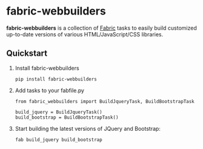 fabric-webbuilders
==================

**fabric-webbuilders** is a collection of [Fabric](http://www.fabfile.org/) tasks to easily build
customized up-to-date versions of various HTML/JavaScript/CSS libraries.

Quickstart
----------

1. Install fabric-webbuilders

   ```
   pip install fabric-webbuilders
   ```

2. Add tasks to your fabfile.py

   ```
   from fabric_webbuilders import BuildJqueryTask, BuildBootstrapTask

   build_jquery = BuildJqueryTask()
   build_bootstrap = BuildBootstrapTask()
   ```

3. Start building the latest versions of JQuery and Bootstrap:

   ```
   fab build_jquery build_bootstrap
   ```
